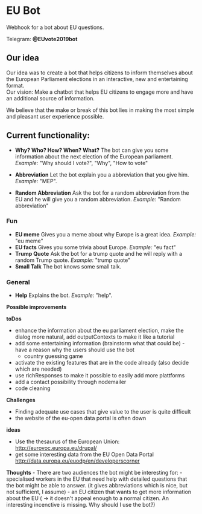 # EU Bot #

Webhook for a bot about EU questions.

Telegram: __@EUvote2019bot__

## Our idea
Our idea was to create a bot that helps citizens to inform themselves about the European Parliament elections in an interactive, new and entertaining format.  
Our vision:
Make a chatbot that helps EU citizens to engage more and have an additional source of information.

We believe that the make or break of this bot lies in making the most simple and pleasant user experience possible.


## Current functionality: 
- __Why? Who? How? When? What?__ The bot can give you some information about the next election of the European parliament. _Example:_ "Why should I vote?", "Why", "How to vote"

- __Abbreviation__ Let the bot explain you a abbreviation that you give him. _Example:_ "MEP". 
- __Random Abbreviation__ Ask the bot for a random abbreviation from the EU and he will give you a random abbreviation. _Example:_ "Random abbreviation"

### Fun
- __EU meme__ Gives you a meme about why Europe is a great idea. _Example:_ "eu meme"
- __EU facts__ Gives you some trivia about Europe. _Example:_ "eu fact"
- __Trump Quote__ Ask the bot for a trump quote and he will reply with a random Trump quote. _Example:_ "trump quote"
- __Small Talk__ The bot knows some small talk.

### General
- __Help__ Explains the bot. _Example:_ "help". 

__Possible improvements__


__toDos__
- enhance the information about the eu parliament election, make the dialog more natural, add outputContexts to make it like a tutorial
- add some entertaining information (brainstorm what that could be) - have a reason why the users should use the bot
    - country guessing game
- activate the existing features that are in the code already (also decide which are needed)
- use richResponses to make it possible to easily add more plattforms
- add a contact possibility through nodemailer
- code cleaning


__Challenges__
- Finding adequate use cases that give value to the user is quite difficult
- the website of the eu-open data portal is often down

__ideas__
- Use the thesaurus of the European Union: http://eurovoc.europa.eu/drupal/ 
- get some interesting data from the EU Open Data Portal http://data.europa.eu/euodp/en/developerscorner

__Thoughts__
    - There are two audiences the bot might be interesting for: 
        - specialised workers in the EU that need help with detailed questions that the bot might be able to answer. (it gives abbreviations which is nice, but not sufficient, I assume)
        - an EU citizen that wants to get more information about the EU ( -> it doesn't appeal enough to a normal citizen. An interesting incenctive is missing. Why should I use the bot?)
